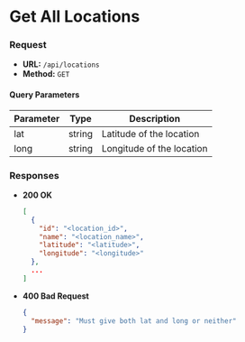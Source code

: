 # Get All Locations

### Request

- **URL:** `/api/locations`
- **Method:** `GET`

#### Query Parameters

| Parameter | Type   | Description                 |
| --------- | ------ | --------------------------- |
| lat       | string | Latitude of the location    |
| long      | string | Longitude of the location   |

### Responses

- **200 OK**
  ```json
  [
    {
      "id": "<location_id>",
      "name": "<location_name>",
      "latitude": "<latitude>",
      "longitude": "<longitude>"
    },
    ...
  ]
  ```
- **400 Bad Request**
  ```json
  {
    "message": "Must give both lat and long or neither"
  }
  ```
